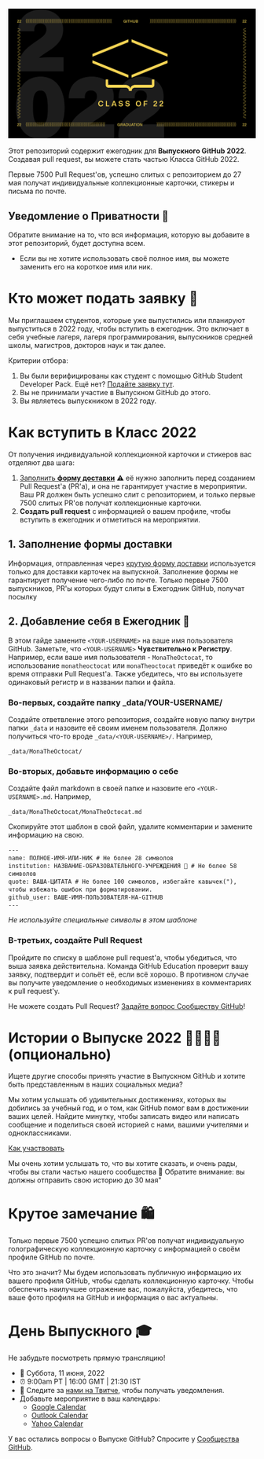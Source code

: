 ![Основной баннер](https://github.com/education/GitHubGraduation-2022/raw/main/assets/GHG_Blog_1.jpg)


Этот репозиторий содержит ежегодник для **Выпускного GitHub 2022**. Создавая pull request, вы можете стать частью Класса GitHub 2022.

Первые 7500 Pull Request'ов, успешно слитых с репозиторием до 27 мая получат индивидуальные коллекционные карточки, стикеры и письма по почте.


## Уведомление о Приватности 👀
Обратите внимание на то, что вся информация, которую вы добавите в этот репозиторий, будет доступна всем.

- Если вы не хотите использовать своё полное имя, вы можете заменить его на короткое имя или ник.

# Кто может подать заявку 📝
Мы приглашаем студентов, которые уже выпустились или планируют выпуститься в 2022 году, чтобы вступить в ежегодник. Это включает в себя учебные лагеря, лагеря программирования, выпускников средней школы, магистров, докторов наук и так далее.

Критерии отбора:
1. Вы были верифицированы как студент с помощью GitHub Student Developer Pack. Ещё нет? [Подайте заявку тут](https://education.github.com/discount_requests/student_application?utm_source=2022-06-11-GitHubGraduation).
2. Вы не принимали участие в Выпускном GitHub до этого.
3. Вы являетесь выпускником в 2022 году.

# Как вступить в Класс 2022

От получения индивидуальной коллекционной карточки и стикеров вас отделяют два шага:
1. [Заполнить **форму доставки**](https://airtable.com/shrVMo8ItH4wjsO9f)
 ⚠️ её нужно заполнить перед созданием Pull Request'а (PR'а), и она не гарантирует участие в мероприятии. Ваш PR должен быть успешно слит с репозиторием, и только первые 7500 слитых PR'ов получат коллекционные карточки.
2. **Создать pull request** с информацией о вашем профиле, чтобы вступить в ежегодник и отметиться на мероприятии.

## 1. Заполнение формы доставки
Информация, отправленная через [крутую форму доставки](https://airtable.com/shrVMo8ItH4wjsO9f) используется только для доставки карточек на выпускной. Заполнение формы не гарантирует получение чего-либо по почте. Только первые 7500 выпускников, PR'ы которых будут слиты в Ежегодник GitHub, получат посылку

## 2. Добавление себя в Ежегодник 🏫

В этом гайде замените `<YOUR-USERNAME>` на ваше имя пользователя GitHub. Заметьте, что `<YOUR-USERNAME>` **Чувствительно к Регистру**. Например, если ваше имя пользователя - `MonaTheOctocat`, то использование `monatheoctocat` или `monaTheoctocat` приведёт к ошибке во время отправки Pull Request'а. Также убедитесь, что вы используете одинаковый регистр и в названии папки и файла.

### Во-первых, создайте папку _data/YOUR-USERNAME/
Создайте ответвление этого репозитория, создайте новую папку внутри папки `_data` и назовите её своим именем пользователя. Должно получиться что-то вроде `_data/<YOUR-USERNAME>/`. Например,

```
_data/MonaTheOctocat/
```
### Во-вторых, добавьте информацию о себе
Создайте файл markdown в своей папке и назовите его `<YOUR-USERNAME>.md`. Например,

```
_data/MonaTheOctocat/MonaTheOctocat.md
```
Скопируйте этот шаблон в свой файл, удалите комментарии и замените информацию на свою.
```
---
name: ПОЛНОЕ-ИМЯ-ИЛИ-НИК # Не более 28 символов
institution: НАЗВАНИЕ-ОБРАЗОВАТЕЛЬНОГО-УЧРЕЖДЕНИЯ 🚩 # Не более 58 символов
quote: ВАША-ЦИТАТА # Не более 100 символов, избегайте кавычек("), чтобы избежать ошибок при форматировании.
github_user: ВАШЕ-ИМЯ-ПОЛЬЗОВАТЕЛЯ-НА-GITHUB
---
```

_Не используйте специальные символы в этом шаблоне_

### В-третьих, создайте Pull Request

Пройдите по списку в шаблоне pull request'а, чтобы убедиться, что выша заявка действительна. Команда GitHub Education проверит вашу заявку, подтвердит и сольёт её, если всё хорошо. В противном случае вы получите уведомление о необходимых изменениях в комментариях к pull request'у.

Не можете создать Pull Request? [Задайте вопрос Сообществу GitHub](https://github.com/orgs/github-community/discussions/categories/github-education)!

# Истории о Выпуске 2022 👩‍🏫👨‍🏫 (опционально)
Ищете другие способы принять участие в Выпускном GitHub и хотите быть представленным в наших социальных медиа?

Мы хотим услышать об удивительных достижениях, которых вы добились за учебный год, и о том, как GitHub помог вам в достижении ваших целей. Найдите минутку, чтобы записать видео или написать сообщение и поделиться своей историей с нами, вашими учителями и одноклассниками.

[Как участвовать](https://drive.google.com/file/d/1AcgUKLXx6WIC5s4eanzOfj8EsiYHARrt/view?usp=sharing)

Мы очень хотим услышать то, что вы хотите сказать, и очень рады, чтобы вы стали частью нашего сообщества 💖 
Обратите внимание: вы должны отправить свою историю до 30 мая"
 


# Крутое замечание 🛍
Только первые 7500 успешно слитых PR'ов получат индивидуальную голографическую коллекционную карточку с информацией о своём профиле GitHub по почте.

Что это значит? Мы будем использовать публичную информацию их вашего профиля GitHub, чтобы сделать коллекционную карточку. Чтобы обеспечить наилучшее отражение вас, пожалуйста, убедитесь, что ваше фото профиля на GitHub и информация о вас актуальны.

# День Выпускного 🎓
Не забудьте посмотреть прямую трансляцию!

- 📆 Суббота, 11 июня, 2022
- ⏰ 9:00am PT | 16:00 GMT | 21:30 IST
- 📍 Следите за [нами на Твитче](https://twitch.tv/githubeducation), чтобы получать уведомления.
- Добавьте мероприятие в ваш календарь:
  - [Google Calendar](https://calendar.google.com/calendar/render?action=TEMPLATE&dates=20220611T160000Z%2F20220611T180000Z&details=&location=https%3A%2F%2Fwww.twitch.tv%2Fgithubeducation&text=%F0%9F%8E%89%F0%9F%8E%8A%20GitHub%20Graduation%202022%20%F0%9F%8E%89%F0%9F%8E%8A)
  - [Outlook Calendar](https://outlook.live.com/calendar/0/deeplink/compose?allday=false&body=&enddt=2022-06-11T18%3A00%3A00%2B00%3A00&location=https%3A%2F%2Fwww.twitch.tv%2Fgithubeducation&path=%2Fcalendar%2Faction%2Fcompose&rru=addevent&startdt=2022-06-11T16%3A00%3A00%2B00%3A00&subject=%F0%9F%8E%89%F0%9F%8E%8A%20GitHub%20Graduation%202022%20%F0%9F%8E%89%F0%9F%8E%8A)
  - [Yahoo Calendar](https://calendar.yahoo.com/?desc=&dur=&et=20220611T180000Z&in_loc=https%3A%2F%2Fwww.twitch.tv%2Fgithubeducation&st=20220611T160000Z&title=%F0%9F%8E%89%F0%9F%8E%8A%20GitHub%20Graduation%202022%20%F0%9F%8E%89%F0%9F%8E%8A&v=60)


У вас остались вопросы о Выпуске GitHub? Спросите у [Сообщества GitHub](https://github.com/orgs/github-community/discussions/categories/github-education).
